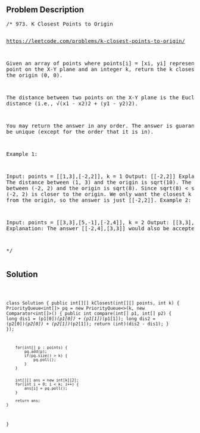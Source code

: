 <!--
<style>
  body { font-family: Arial, sans-serif; }
  .container { max-width: 200px; margin: 0 auto; padding: 10px; }
  .comment-block { background-color: #f9f9f9; padding: 10px; border-left: 5px solid #ccc; width: 200px; margin: 20px auto; overflow-wrap: break-word; white-space: pre-wrap; }
  .code-block { background-color: #f4f4f4; padding: 10px; border: 1px solid #ddd; width: 50%; margin: 20px auto; overflow-wrap: break-word; white-space: pre-wrap; }
</style>
-->

<div class='container'>
<h2>Problem Description</h2>
<div class='comment-block'>
<pre>
/* 973. K Closest Points to Origin

https://leetcode.com/problems/k-closest-points-to-origin/

Given an array of points where points[i] = [xi, yi] represents a point on the X-Y plane and an integer k, 
return the k closest points to the origin (0, 0).

The distance between two points on the X-Y plane is the Euclidean distance (i.e., √(x1 - x2)2 + (y1 - y2)2).

You may return the answer in any order. The answer is guaranteed to be unique (except for the order that it is in).

 

Example 1:


Input: points = [[1,3],[-2,2]], k = 1
Output: [[-2,2]]
Explanation:
The distance between (1, 3) and the origin is sqrt(10).
The distance between (-2, 2) and the origin is sqrt(8).
Since sqrt(8) < sqrt(10), (-2, 2) is closer to the origin.
We only want the closest k = 1 points from the origin, so the answer is just [[-2,2]].
Example 2:

Input: points = [[3,3],[5,-1],[-2,4]], k = 2
Output: [[3,3],[-2,4]]
Explanation: The answer [[-2,4],[3,3]] would also be accepted.

*/
</pre>
</div>

<h2>Solution</h2>
<div class='code-block'>
<pre><code class='language-java'>

class Solution {
    public int[][] kClosest(int[][] points, int k) {
        PriorityQueue<int[]> pq = new PriorityQueue<>(k, new Comparator<int[]>() {
            public int compare(int[] p1, int[] p2) {
                long dis1 = (p1[0])*(p1[0]) + (p1[1])*(p1[1]);
                long dis2 = (p2[0])*(p2[0]) + (p2[1])*(p2[1]);
                return (int)(dis2 - dis1);
            }
        });
        
        
        for(int[] p : points) {
            pq.add(p);
            if(pq.size() > k) {
                pq.poll();
            }
        }
        
        
        int[][] ans = new int[k][2];
        for(int i = 0; i < k; i++) {
            ans[i] = pq.poll();
        }
        
        return ans;
    }
}</code></pre>
</div>
</div>
